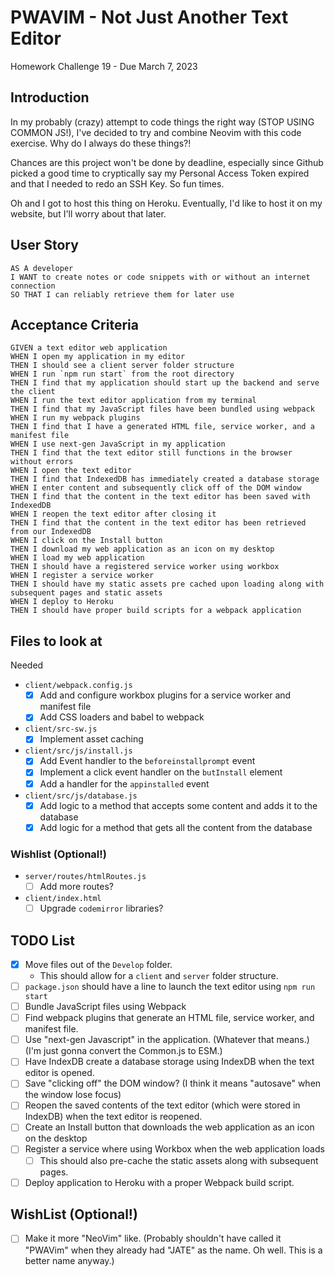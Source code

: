 # PWAVIM - Not Just Another Text Editor

Homework Challenge 19 - Due March 7, 2023

## Introduction

In my probably (crazy) attempt to code things the right way (STOP USING COMMON JS!), I've decided to try and combine Neovim with this code exercise.  Why do I always do these things?!

Chances are this project won't be done by deadline, especially since Github picked a good time to cryptically say my Personal Access Token expired and that I needed to redo an SSH Key. So fun times.

Oh and I got to host this thing on Heroku.  Eventually, I'd like to host it on my website, but I'll worry about that later.

## User Story

```text
AS A developer
I WANT to create notes or code snippets with or without an internet connection
SO THAT I can reliably retrieve them for later use
```

## Acceptance Criteria

```text
GIVEN a text editor web application
WHEN I open my application in my editor
THEN I should see a client server folder structure
WHEN I run `npm run start` from the root directory
THEN I find that my application should start up the backend and serve the client
WHEN I run the text editor application from my terminal
THEN I find that my JavaScript files have been bundled using webpack
WHEN I run my webpack plugins
THEN I find that I have a generated HTML file, service worker, and a manifest file
WHEN I use next-gen JavaScript in my application
THEN I find that the text editor still functions in the browser without errors
WHEN I open the text editor
THEN I find that IndexedDB has immediately created a database storage
WHEN I enter content and subsequently click off of the DOM window
THEN I find that the content in the text editor has been saved with IndexedDB
WHEN I reopen the text editor after closing it
THEN I find that the content in the text editor has been retrieved from our IndexedDB
WHEN I click on the Install button
THEN I download my web application as an icon on my desktop
WHEN I load my web application
THEN I should have a registered service worker using workbox
WHEN I register a service worker
THEN I should have my static assets pre cached upon loading along with subsequent pages and static assets
WHEN I deploy to Heroku
THEN I should have proper build scripts for a webpack application
```

## Files to look at

Needed

- `client/webpack.config.js`
  - [x] Add and configure workbox plugins for a service worker and manifest file
  - [x] Add CSS loaders and babel to webpack
- `client/src-sw.js`
  - [x] Implement asset caching
- `client/src/js/install.js`
  - [x] Add Event handler to the `beforeinstallprompt` event
  - [x] Implement a click event handler on the `butInstall` element
  - [x] Add a handler for the `appinstalled` event
- `client/src/js/database.js`
  - [x] Add logic to a method that accepts some content and adds it to the database
  - [x] Add logic for a method that gets all the content from the database

### Wishlist (Optional!)

- `server/routes/htmlRoutes.js`
  - [ ] Add more routes?
- `client/index.html`
  - [ ] Upgrade `codemirror` libraries?

## TODO List

- [x] Move files out of the `Develop` folder.
  - This should allow for a `client` and `server` folder structure.
- [ ] `package.json` should have a line to launch the text editor using `npm run start`
- [ ] Bundle JavaScript files using Webpack
- [ ] Find webpack plugins that generate an HTML file, service worker, and manifest file.
- [ ] Use "next-gen Javascript" in the application. (Whatever that means.) (I'm just gonna convert the Common.js to ESM.)
- [ ] Have IndexDB create a database storage using IndexDB when the text editor is opened.
- [ ] Save "clicking off" the DOM window? (I think it means "autosave" when the window lose focus)
- [ ] Reopen the saved contents of the text editor (which were stored in IndexDB) when the text editor is reopened.
- [ ] Create an Install button that downloads the web application as an icon on the desktop
- [ ] Register a service where using Workbox when the web application loads
  - [ ] This should also pre-cache the static assets along with subsequent pages.
- [ ] Deploy application to Heroku with a proper Webpack build script.

## WishList (Optional!)

- [ ] Make it more "NeoVim" like. (Probably shouldn't have called it "PWAVim" when they already had "JATE" as the name. Oh well. This is a better name anyway.)
